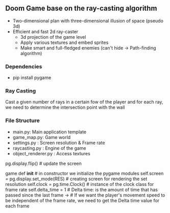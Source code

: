 ## Doom Game base on the ray-casting algorithm

- Two-dimensional plan with three-dimensional illusion of space (pseudo 3d)
- Efficient and fast 2d ray-caster
   - 3d projection of the game level
   - Apply various textures and embed sprites
   - Make smart and full-fledged enemies (can't hide -> Path-finding algorithm)

### Dependencies

- pip install pygame

### Ray Casting

Cast a given number of rays in a certain fow of the player and for each ray, we need to determine the intersection point with the wall

### File Structure

- main.py: Main application template
- game_map.py: Game world
- settings.py : Screen resolution & Frame rate
- raycasting.py : Engine of the game
- object_renderer.py : Access textures


pg.display.flip()                                # update the screen

game def __init__                       # in constructor we initialize the pygame modules
self.screen = pg.display.set_mode(RES)  # creating screen for rendering the set resolution
self.clock = pg.time.Clock()            # instance of the clock class for frame rate
self.delta_time = 1                     # Delta time: is the amount of time that has passed since the last frame
->  # If we want the player's movement speed to be independent of the frame rate, we need to get the Delta time value for each frame
